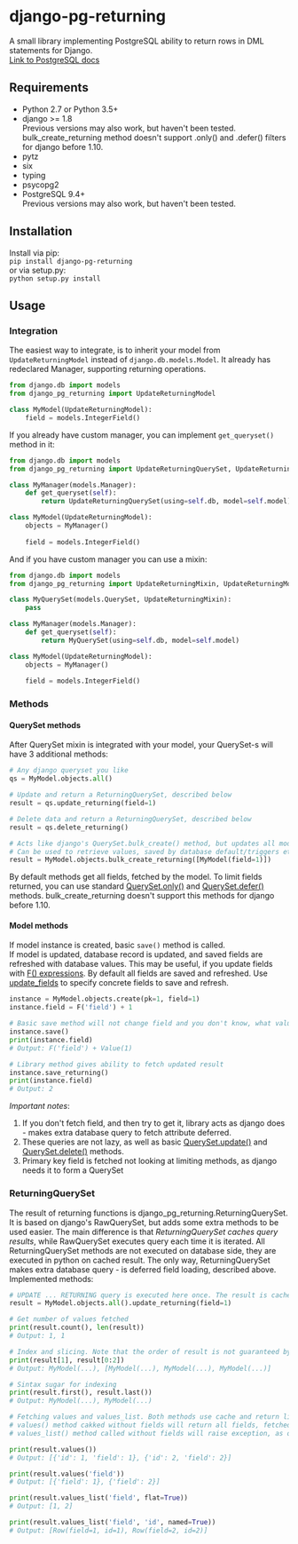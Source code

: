 # django-pg-returning
A small library implementing PostgreSQL ability to return rows in DML statements for Django.  
[Link to PostgreSQL docs](https://www.postgresql.org/docs/10/static/sql-update.html)

## <a name="requirements">Requirements</a>
* Python 2.7 or Python 3.5+
* django >= 1.8  
  Previous versions may also work, but haven't been tested.  
  bulk_create_returning method doesn't support .only() and .defer() filters for django before 1.10.
* pytz
* six
* typing
* psycopg2
* PostgreSQL 9.4+   
  Previous versions may also work, but haven't been tested.  

## <a name="installation">Installation</a>
Install via pip:  
`pip install django-pg-returning`    
or via setup.py:  
`python setup.py install`

## <a name="usage">Usage</a>

### <a name="integration">Integration</a>
The easiest way to integrate, is to inherit your model from `UpdateReturningModel` instead of `django.db.models.Model`.
It already has redeclared Manager, supporting returning operations.
```python
from django.db import models
from django_pg_returning import UpdateReturningModel

class MyModel(UpdateReturningModel):   
    field = models.IntegerField()
```

If you already have custom manager, you can implement `get_queryset()` method in it:
```python
from django.db import models
from django_pg_returning import UpdateReturningQuerySet, UpdateReturningModel

class MyManager(models.Manager):
    def get_queryset(self):
        return UpdateReturningQuerySet(using=self.db, model=self.model)

class MyModel(UpdateReturningModel):
    objects = MyManager()
    
    field = models.IntegerField()
```

And if you have custom manager you can use a mixin:
```python
from django.db import models
from django_pg_returning import UpdateReturningMixin, UpdateReturningModel

class MyQuerySet(models.QuerySet, UpdateReturningMixin):
    pass

class MyManager(models.Manager):
    def get_queryset(self):
        return MyQuerySet(using=self.db, model=self.model)

class MyModel(UpdateReturningModel):
    objects = MyManager()
    
    field = models.IntegerField()
```

### <a name="methods">Methods</a>
#### <a name="queryset_methods">QuerySet methods</a>
After QuerySet mixin is integrated with your model, your QuerySet-s will have 3 additional methods:
```python
# Any django queryset you like
qs = MyModel.objects.all()

# Update and return a ReturningQuerySet, described below
result = qs.update_returning(field=1)

# Delete data and return a ReturningQuerySet, described below
result = qs.delete_returning()

# Acts like django's QuerySet.bulk_create() method, but updates all model fields stored in database
# Can be used to retrieve values, saved by database default/triggers etc.
result = MyModel.objects.bulk_create_returning([MyModel(field=1)])
```
By default methods get all fields, fetched by the model. 
To limit fields returned, you can use standard 
[QuerySet.only()](https://docs.djangoproject.com/en/2.0/ref/models/querysets/#django.db.models.query.QuerySet.only) 
and 
[QuerySet.defer()](https://docs.djangoproject.com/en/2.0/ref/models/querysets/#defer) methods.
bulk_create_returning doesn't support this methods for django before 1.10.

#### <a name="model_methods">Model methods</a>
If model instance is created, basic `save()` method is called.  
If model is updated, database record is updated, and saved fields are refreshed with database values.
This may be useful, if you update fields with [F() expressions](https://docs.djangoproject.com/en/2.1/ref/models/expressions/#f-expressions).
By default all fields are saved and refreshed. 
Use [update_fields](https://docs.djangoproject.com/en/2.1/ref/models/instances/#specifying-which-fields-to-save) to specify concrete fields to save and refresh.
```python
instance = MyModel.objects.create(pk=1, field=1)
instance.field = F('field') + 1

# Basic save method will not change field and you don't know, what value is in database
instance.save()
print(instance.field)
# Output: F('field') + Value(1)

# Library method gives ability to fetch updated result 
instance.save_returning()
print(instance.field)
# Output: 2
```

*Important notes*:
1) If you don't fetch field, and then try to get it, 
library acts as django does - makes extra database query to fetch attribute deferred.  
2) These queries are not lazy, as well as basic 
[QuerySet.update()](https://docs.djangoproject.com/en/2.0/ref/models/querysets/#update) 
and 
[QuerySet.delete()](https://docs.djangoproject.com/en/2.0/ref/models/querysets/#delete) 
methods.  
3) Primary key field is fetched not looking at limiting methods, as django needs it to form a QuerySet

### <a name="returning_queryset">ReturningQuerySet</a>
The result of returning functions is django_pg_returning.ReturningQuerySet. 
It is based on django's RawQuerySet, but adds some extra methods to be used easier.
The main difference is that *ReturningQuerySet caches query results*,
 while RawQuerySet executes query each time it is iterated.
All ReturningQuerySet methods are not executed on database side, they are executed in python on cached result.
The only way, ReturningQuerySet makes extra database query - is deferred field loading, described above.
Implemented methods:
```python
# UPDATE ... RETURNING query is executed here once. The result is cached.
result = MyModel.objects.all().update_returning(field=1)

# Get number of values fetched
print(result.count(), len(result))
# Output: 1, 1

# Index and slicing. Note that the order of result is not guaranteed by the database.
print(result[1], result[0:2])
# Output: MyModel(...), [MyModel(...), MyModel(...), MyModel(...)]

# Sintax sugar for indexing
print(result.first(), result.last())
# Output: MyModel(...), MyModel(...)

# Fetching values and values_list. Both methods use cache and return lists, not ValuesQuerySet like django does.
# values() method cakked without fields will return all fields, fetched in returning method.
# values_list() method called without fields will raise exception, as order or fields in result tuple is not obvious.

print(result.values())
# Output: [{'id': 1, 'field': 1}, {'id': 2, 'field': 2}]

print(result.values('field'))
# Output: [{'field': 1}, {'field': 2}]

print(result.values_list('field', flat=True))
# Output: [1, 2]

print(result.values_list('field', 'id', named=True))
# Output: [Row(field=1, id=1), Row(field=2, id=2)]
```
